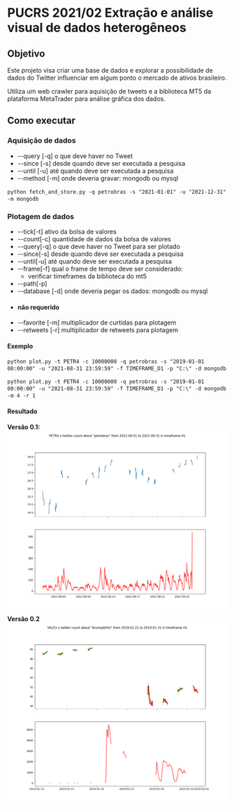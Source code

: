 # PUCRS 2021/02 Extração e análise visual de dados heterogêneos

## Objetivo

Este projeto visa criar uma base de dados e explorar a possibilidade de dados do Twitter influenciar em algum ponto o
mercado de ativos brasileiro.

Utiliza um web crawler para aquisição de tweets e a biblioteca MT5 da plataforma MetaTrader para análise gráfica dos
dados.

## Como executar

### Aquisição de dados

- --query [-q] o que deve haver no Tweet
- --since [-s] desde quando deve ser executada a pesquisa
- --until [-u] até quando deve ser executada a pesquisa
- --method [-m] onde deveria gravar: mongodb ou mysql

```
python fetch_and_store.py -q petrobras -s "2021-01-01" -u "2021-12-31" -m mongodb
```

### Plotagem de dados

- --tick[-t] ativo da bolsa de valores
- --count[-c] quantidade de dados da bolsa de valores
- --query[-q] o que deve haver no Tweet para ser plotado
- --since[-s] desde quando deve ser executada a pesquisa
- --until[-u] até quando deve ser executada a pesquisa
- --frame[-f] qual o frame de tempo deve ser considerado:
    - verificar timeframes da biblioteca do mt5
- --path[-p]
- --database [-d] onde deveria pegar os dados: mongodb ou mysql
- #### não requerido
- --favorite [-m] multiplicador de curtidas para plotagem
- --retweets [-r] multiplicador de retweets para plotagem

#### Exemplo

```
python plot.py -t PETR4 -c 10000000 -q petrobras -s "2019-01-01 00:00:00" -u "2021-08-31 23:59:59" -f TIMEFRAME_D1 -p "C:\" -d mongodb
```
```
python plot.py -t PETR4 -c 10000000 -q petrobras -s "2019-01-01 00:00:00" -u "2021-08-31 23:59:59" -f TIMEFRAME_D1 -p "C:\" -d mongodb -m 4 -r 1
```

#### Resultado
__Versão 0.1:__
![plotagem](docs/PETR4_petrobras_2021-08-01_2021-08-31_H1.png)
__Versão 0.2__
![plotagem](docs/VALE3_brumadinho_2019-01-21_2019-01-31_H1.png)